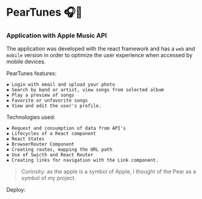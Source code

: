 # PearTunes 🎧🍐

### Application with Apple Music API

The application was developed with the react framework and has a ``web`` and ``mobile`` version in order to optimize the user experience when accessed by mobile devices.

PearTunes features:

```
▪️ Login with email and upload your photo
▪️ Search by band or artist, view songs from selected album
▪️ Play a preview of songs
▪️ Favorite or unfavorite songs
▪️ View and edit the user's profile.
```

Technologies used:

```
▪️ Request and consumption of data from API's
▪️ Lifecycles of a React component
▪️ React States 
▪️ BrowserRouter Component
▪️ Creating routes, mapping the URL path
▪️ Use of Swicth and React Router
▪️ Creating links for navigation with the Link component.
```

> Curiosity: as the apple is a symbol of Apple, I thought of the Pear as a symbol of my project.

Deploy:

